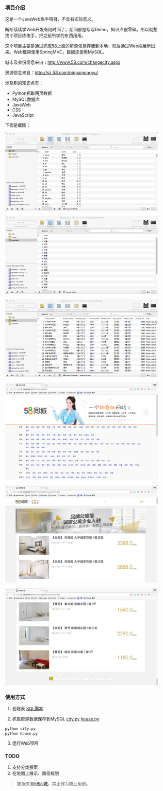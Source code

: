 ### 项目介绍

这是一个JavaWeb练手项目，不具有实际意义。

断断续续学Web开发有段时间了，期间都是写写Demo，知识点很零碎。所以就想找个项目练练手，把之前所学的东西用用。

这个项目主要是通过抓取[58](http://www.58.com)上面的房源信息存储到本地，然后通过Web端展示出来。Web框架使用SpringMVC，数据库使用MySQL。

城市及省份信息来自：http://www.58.com/changecity.aspx

房源信息来自：http://sz.58.com/pinpaigongyu/

涉及到的知识点有：
* Python抓取网页数据
* MySQL数据库
* JavaWeb
* CSS
* JavaScript

下面是截图：

![](/screenshot/db_1.png)

![](/screenshot/db_2.png)

![](/screenshot/db_3.png)

![](/screenshot/1.png)

![](/screenshot/2.png)

![](/screenshot/3.png)

### 使用方式

1. 创建表
  [SQL脚本](/env/db.sql)
  
2. 抓取房源数据保存到MySQL
  [city.py](/env/city.py)
  [house.py](/env/house.py)
  
  ```
  python city.py
  python house.py
  ```

3. 运行Web项目

### TODO

1. 支持分类搜索
2. 在地图上展示、路径规划

> 数据来自[58同城](http://sz.58.com/pinpaigongyu/)，禁止作为商业用途。

